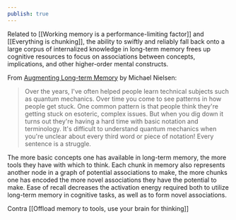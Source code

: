```yaml
---
publish: true
---
```

Related to [[Working memory is a performance-limiting factor]] and [[Everything is chunking]], the ability to swiftly and reliably fall back onto a large corpus of internalized knowledge in long-term memory frees up cognitive resources to focus on associations between concepts, implications, and other higher-order mental constructs.

From [Augmenting Long-term Memory](http://augmentingcognition.com/ltm.html) by Michael Nielsen:
> Over the years, I've often helped people learn technical subjects such as quantum mechanics. Over time you come to see patterns in how people get stuck. One common pattern is that people think they're getting stuck on esoteric, complex issues. But when you dig down it turns out they're having a hard time with basic notation and terminology. It's difficult to understand quantum mechanics when you're unclear about every third word or piece of notation! Every sentence is a struggle.

The more basic concepts one has available in long-term memory, the more tools they have with which to think. Each chunk in memory also represents another node in a graph of potential associations to make, the more chunks one has encoded the more novel associations they have the potential to make. Ease of recall decreases the activation energy required both to utilize long-term memory in cognitive tasks, as well as to form novel associations.

Contra [[Offload memory to tools, use your brain for thinking]]

